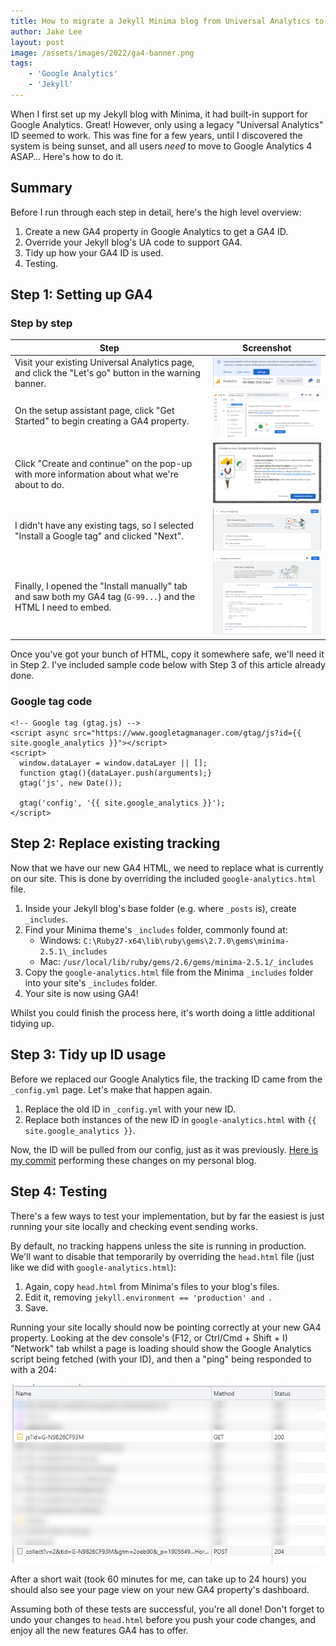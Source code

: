 ```yaml
---
title: How to migrate a Jekyll Minima blog from Universal Analytics to Google Analytics 4 (UA to GA4)
author: Jake Lee
layout: post
image: /assets/images/2022/ga4-banner.png
tags:
    - 'Google Analytics'
    - 'Jekyll'
---
```


When I first set up my Jekyll blog with Minima, it had built-in support for Google Analytics. Great! However, only using a legacy "Universal Analytics" ID seemed to work. This was fine for a few years, until I discovered the system is being sunset, and all users *need* to move to Google Analytics 4 ASAP… Here's how to do it.

## Summary

Before I run through each step in detail, here's the high level overview:

1. Create a new GA4 property in Google Analytics to get a GA4 ID.
2. Override your Jekyll blog's UA code to support GA4.
3. Tidy up how your GA4 ID is used.
4. Testing.

## Step 1: Setting up GA4

### Step by step

| Step | Screenshot |
| --- | --- |
| Visit your existing Universal Analytics page, and click the "Let's go" button in the warning banner. | [![](/assets/images/2022/ga4-1-1-thumbnail.png)](/assets/images/2022/ga4-1-1.png) |
| On the setup assistant page, click "Get Started" to begin creating a GA4 property. | [![](/assets/images/2022/ga4-1-2-thumbnail.png)](/assets/images/2022/ga4-1-2.png) |
| Click "Create and continue" on the pop-up with more information about what we're about to do. | [![](/assets/images/2022/ga4-1-3-thumbnail.png)](/assets/images/2022/ga4-1-3.png) |
| I didn't have any existing tags, so I selected "Install a Google tag" and clicked "Next". | [![](/assets/images/2022/ga4-1-4-thumbnail.png)](/assets/images/2022/ga4-1-4.png) |
| Finally, I opened the "Install manually" tab and saw both my GA4 tag (`G-99...`) and the HTML I need to embed. | [![](/assets/images/2022/ga4-1-5-thumbnail.png)](/assets/images/2022/ga4-1-5.png) |

Once you've got your bunch of HTML, copy it somewhere safe, we'll need it in Step 2. I've included sample code below with Step 3 of this article already done.

### Google tag code
```
<!-- Google tag (gtag.js) -->
<script async src="https://www.googletagmanager.com/gtag/js?id={{ site.google_analytics }}"></script>
<script>
  window.dataLayer = window.dataLayer || [];
  function gtag(){dataLayer.push(arguments);}
  gtag('js', new Date());

  gtag('config', '{{ site.google_analytics }}');
</script>
```

## Step 2: Replace existing tracking

Now that we have our new GA4 HTML, we need to replace what is currently on our site. This is done by overriding the included `google-analytics.html` file.

1. Inside your Jekyll blog's base folder (e.g. where `_posts` is), create `_includes`.
2. Find your Minima theme's `_includes` folder, commonly found at:
    * Windows: `C:\Ruby27-x64\lib\ruby\gems\2.7.0\gems\minima-2.5.1\_includes`
    * Mac: `/usr/local/lib/ruby/gems/2.6/gems/minima-2.5.1/_includes`
3. Copy the `google-analytics.html` file from the Minima `_includes` folder into your site's `_includes` folder.
4. Your site is now using GA4!

Whilst you could finish the process here, it's worth doing a little additional tidying up.

## Step 3: Tidy up ID usage

Before we replaced our Google Analytics file, the tracking ID came from the `_config.yml` page. Let's make that happen again.

1. Replace the old ID in `_config.yml` with your new ID.
2. Replace both instances of the new ID in `google-analytics.html` with `{{ site.google_analytics }}`.

Now, the ID will be pulled from our config, just as it was previously. [Here is my commit](https://github.com/JakeSteam/blog-personal/commit/08283ab681aa56dba61feb31347b7cf91d5e5ff1) performing these changes on my personal blog.

## Step 4: Testing

There's a few ways to test your implementation, but by far the easiest is just running your site locally and checking event sending works. 

By default, no tracking happens unless the site is running in production. We'll want to disable that temporarily by overriding the `head.html` file (just like we did with `google-analytics.html`):
1. Again, copy `head.html` from Minima's files to your blog's files.
2. Edit it, removing `jekyll.environment == 'production' and `.
3. Save.

Running your site locally should now be pointing correctly at your new GA4 property. Looking at the dev console's (F12, or Ctrl/Cmd + Shift + I) "Network" tab whilst a page is loading should show the Google Analytics script being fetched (with your ID), and then a "ping" being responded to with a 204:

[![](/assets/images/2022/ga4-testing.png)](/assets/images/2022/ga4-testing.png)

After a short wait (took 60 minutes for me, can take up to 24 hours) you should also see your page view on your new GA4 property's dashboard.

Assuming both of these tests are successful, you're all done! Don't forget to undo your changes to `head.html` before you push your code changes, and enjoy all the new features GA4 has to offer.